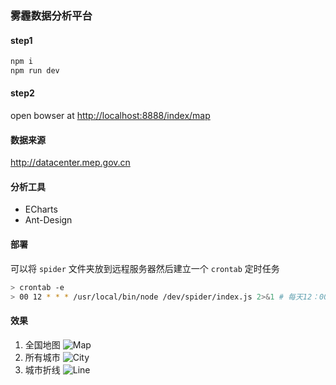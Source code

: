 ### 雾霾数据分析平台

#### step1

```bash
npm i
npm run dev
```

#### step2

open bowser at [http://localhost:8888/index/map](http://localhost:8888/index/map)

#### 数据来源
http://datacenter.mep.gov.cn

#### 分析工具
* ECharts
* Ant-Design

#### 部署
可以将 `spider` 文件夹放到远程服务器然后建立一个 `crontab` 定时任务

```bash
> crontab -e
> 00 12 * * * /usr/local/bin/node /dev/spider/index.js 2>&1 # 每天12：00执行
```

#### 效果

1. 全国地图
   ![Map](https://ww2.sinaimg.cn/large/006tKfTcgy1feeeypdt6sj312z0letc0.jpg)
2. 所有城市
   ![City](https://ww2.sinaimg.cn/large/006tKfTcgy1feeexyv2dij312z0lewf3.jpg)
3. 城市折线
   ![Line](https://ww1.sinaimg.cn/large/006tKfTcgy1feeezi6k15j312z0leq4l.jpg)